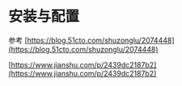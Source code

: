 # 安装与配置

参考
[https://blog.51cto.com/shuzonglu/2074448](https://blog.51cto.com/shuzonglu/2074448)

[https://www.jianshu.com/p/2439dc2187b2](https://www.jianshu.com/p/2439dc2187b2)
